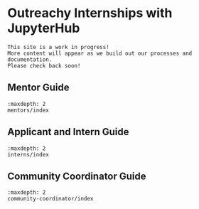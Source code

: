 # Outreachy Internships with JupyterHub

```{warning}
This site is a work in progress!
More content will appear as we build out our processes and documentation.
Please check back soon!
```

## Mentor Guide

```{toctree}
:maxdepth: 2
mentors/index
```

## Applicant and Intern Guide

```{toctree}
:maxdepth: 2
interns/index
```

## Community Coordinator Guide

```{toctree}
:maxdepth: 2
community-coordinator/index
```
